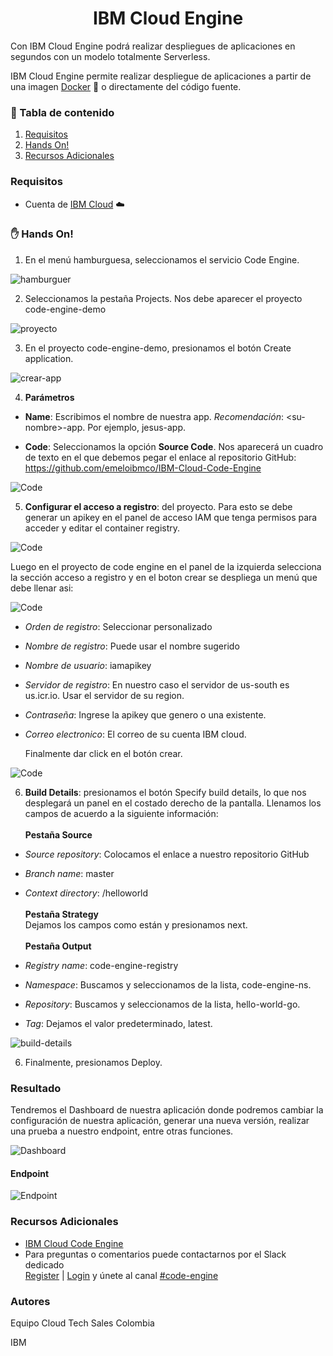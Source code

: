 # <h1 align=center> IBM Cloud Engine


Con IBM Cloud Engine podrá realizar despliegues de aplicaciones en segundos con un modelo totalmente Serverless.

IBM Cloud Engine permite realizar despliegue de aplicaciones a partir de una imagen [Docker](https://www.docker.com/) :whale: o directamente del código fuente.

### 📑 Tabla de contenido

1. [Requisitos](#requisitos)
2. [Hands On!](#-hands-on)
3. [Recursos Adicionales](#recursos-adicionales)

### Requisitos

- Cuenta de [IBM Cloud](https://cloud.ibm.com) :cloud:

### :hand: Hands On!

1. En el menú hamburguesa, seleccionamos el servicio Code Engine.

![hamburguer](resources/hamburguer.gif)

2. Seleccionamos la pestaña Projects. Nos debe aparecer el proyecto code-engine-demo

![proyecto](resources/project.png)

3. En el proyecto code-engine-demo, presionamos el botón Create application.

![crear-app](resources/crear-app.png)

4. **Parámetros**

- **Name**: Escribimos el nombre de nuestra app. _Recomendación_: \<su-nombre\>-app. Por ejemplo, jesus-app.

- **Code**: Seleccionamos la opción **Source Code**. Nos aparecerá un cuadro de texto en el que debemos pegar el enlace al repositorio GitHub: https://github.com/emeloibmco/IBM-Cloud-Code-Engine

![Code](resources/code.png)

  5. **Configurar el acceso a registro**: del proyecto. Para esto se debe generar un apikey en el panel de acceso IAM que tenga permisos para acceder y editar el container registry.

![Code](resources/gen-apikey.png)

  Luego en el proyecto de code engine en el panel de la izquierda selecciona la sección acceso a registro y en el boton crear se despliega un menú que debe llenar asi:

  ![Code](resources/acceso-registry.png)

- _Orden de registro_: Seleccionar personalizado
- _Nombre de registro_: Puede usar el nombre sugerido
- _Nombre de usuario_: iamapikey
- _Servidor de registro_: En nuestro caso el servidor de us-south es us.icr.io. Usar el servidor de su region.
- _Contraseña_: Ingrese la apikey que genero o una existente.
- _Correo electronico_: El correo de su cuenta IBM cloud.

  Finalmente dar click en el botón crear.

![Code](resources/register.png)  
  
  
6. **Build Details**: presionamos el botón Specify build details, lo que nos desplegará un panel en el costado derecho de la pantalla. Llenamos los campos de acuerdo a la siguiente información: <br><br>
   **Pestaña Source**

- _Source repository_: Colocamos el enlace a nuestro repositorio GitHub
- _Branch name_: master
- _Context directory_: /helloworld <br><br>
  **Pestaña Strategy**<br>
  Dejamos los campos como están y presionamos next. <br><br>
  **Pestaña Output**<br>
  
- _Registry name_: code-engine-registry
- _Namespace_: Buscamos y seleccionamos de la lista, code-engine-ns.
- _Repository_: Buscamos y seleccionamos de la lista, hello-world-go.
- _Tag_: Dejamos el valor predeterminado, latest.

![build-details](resources/build-details.gif)

6. Finalmente, presionamos Deploy.

### Resultado

Tendremos el Dashboard de nuestra aplicación donde podremos cambiar la configuración de nuestra aplicación, generar una nueva versión, realizar una prueba a nuestro endpoint, entre otras funciones.

![Dashboard](resources/dashboard.png)

#### Endpoint

![Endpoint](resources/endpoint.png)

### Recursos Adicionales

- [IBM Cloud Code Engine](https://cloud.ibm.com/codeengine)
- Para preguntas o comentarios puede contactarnos por el Slack dedicado<br>
  [Register](https://cloud.ibm.com/kubernetes/slack) |
  [Login](https://ibm-cloud-success.slack.com/) y únete al canal
  [#code-engine](https://ibm-cloud-success.slack.com/archives/C014051FRCG)

### Autores

Equipo Cloud Tech Sales Colombia

IBM
